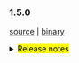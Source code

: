 ### 1.5.0 

 [source](https://github.com/seata/seata/archive/v1.5.0.zip) |
 [binary](https://github.com/seata/seata/releases/download/v1.5.0/seata-server-1.5.0.zip) 

<details>
  <summary><mark>Release notes</mark></summary>


  ### Seata 1.5.0

Seata 1.5.0 发布。

Seata 是一款开源的分布式事务解决方案，提供高性能和简单易用的分布式事务服务。

此版本更新如下：

  ### feature：

  - [[#3172](https://github.com/seata/seata/pull/3172)] 支持undolog压缩
  - [[#3372](https://github.com/seata/seata/pull/3372)] saga模式下支持用户自定义是否更新最后一次重试日志
  - [[#3411](https://github.com/seata/seata/pull/3411)] 支持配置seata服务器的线程池参数
  - [[#3348](https://github.com/seata/seata/pull/3348)] 支持redis哨兵模式
  - [[#2667](https://github.com/seata/seata/pull/2667)] 支持db和redis密码加解密
  - [[#3427](https://github.com/seata/seata/pull/3427)] 添加分布式锁接口
  - [[#3443](https://github.com/seata/seata/pull/3443)] 将`seata-server`的日志发送到`logstash`或`kafka`中，再存入`ElasticSearch`
  - [[#3486](https://github.com/seata/seata/pull/3486)] Metrics增加事务分组属性
  - [[#3468](https://github.com/seata/seata/pull/3468)] saga模式支持任务循环执行


  ### bugfix：

  - [[#3258](https://github.com/seata/seata/pull/3258)] 修复AsyncWorker潜在的OOM问题
  - [[#3293](https://github.com/seata/seata/pull/3293)] 修复配置缓存获取值时类型不匹配的bug
  - [[#3241](https://github.com/seata/seata/pull/3241)] 禁止在多SQL的情况下使用 limit 和 order by 语法
  - [[#3406](https://github.com/seata/seata/pull/3406)] 修复当config.txt中包含特殊字符时，键值对无法被推上nacos
  - [[#3367](https://github.com/seata/seata/pull/3367)] 修复最后一个XA分支二阶段时偶发无法回滚的异常
  - [[#3418](https://github.com/seata/seata/pull/3418)] 修复 getGeneratedKeys 可能会取到历史的主键的问题
  - [[#3448](https://github.com/seata/seata/pull/3448)] 修复多个锁竞争失败时，仅删除单个锁，并优化锁竞争逻辑提升处理性能  
  - [[#3408](https://github.com/seata/seata/pull/3408)] 修复jar运行模式, 当第三方依赖分开打包时, this.getClass().getClassLoader()是null, 会报空指针异常
  - [[#3431](https://github.com/seata/seata/pull/3431)] 修复在读取配置时Property Bean可能还未初始化
  - [[#3413](https://github.com/seata/seata/pull/3413)] 修复回滚到savepoint以及releaseSavepoint的逻辑
  - [[#3451](https://github.com/seata/seata/pull/3451)] 修复当不使用本地事务且设置自动提交为true时，全局锁竞争失败会使得rm退出全局事务，导致全局锁在rm重试时失效，数据被脏写
  - [[#3481](https://github.com/seata/seata/pull/3481)] 修复当 consul client 获取集群信息报错时会导致刷新任务中断
  - [[#3491](https://github.com/seata/seata/pull/3491)] 修复README.md文件中的拼写错误
  - [[#3531](https://github.com/seata/seata/pull/3531)] 修复RedisTransactionStoreManager读取brachTransaction中的NPE
  - [[#3500](https://github.com/seata/seata/pull/3500)] 修复 oracle 和 postgreSql 不能查询出 column info 的问题
  - [[#3560](https://github.com/seata/seata/pull/3560)] 修复 Committing 状态的事务没有时间阈值问题
  - [[#3555](https://github.com/seata/seata/pull/3555)] 通过setBytes代替setBlob，避免高版本jdbc驱动工作异常
  - [[#3540](https://github.com/seata/seata/pull/3540)] 修复server发布打包时缺失文件
  - [[#3573](https://github.com/seata/seata/pull/3573)] 修复 README.md 文件中设计器路径错误
  - [[#3597](https://github.com/seata/seata/pull/3597)] 修复可能导致NPE的问题

  ### optimize： 

  - [[#3383](https://github.com/seata/seata/pull/3383)] 优化StatementProxyTest单元测试
  - [[#3341](https://github.com/seata/seata/pull/3341)] 可获取无file:前缀的配置文件
  - [[#3385](https://github.com/seata/seata/pull/3385)] 优化github action
  - [[#3175](https://github.com/seata/seata/pull/3175)] 重构雪花id算法
  - [[#3291](https://github.com/seata/seata/pull/3291)] 优化mysql连接参数
  - [[#3336](https://github.com/seata/seata/pull/3336)] 从环境变量中获取netty配置属性
  - [[#3369](https://github.com/seata/seata/pull/3369)] 添加github action的dockerHub秘钥
  - [[#3343](https://github.com/seata/seata/pull/3343)] 将CI程序从Travis CI迁移到Github Actions
  - [[#3365](https://github.com/seata/seata/pull/3365)] 修复ParameterParserTest测试用例
  - [[#3359](https://github.com/seata/seata/pull/3359)] 删除未使用的测试用例
  - [[#3397](https://github.com/seata/seata/pull/3397)] 添加更改记录文件夹
  - [[#3303](https://github.com/seata/seata/pull/3303)] 支持从nacos单一dataId中读取所有配置
  - [[#3317](https://github.com/seata/seata/pull/3317)] 支持从zookeeper单一node中读取所有配置
  - [[#3380](https://github.com/seata/seata/pull/3380)] 优化globalTransactionScanner监听器
  - [[#3123](https://github.com/seata/seata/pull/3123)] seata-server的目录按版本号构建，且仅当profile为release-seata时才构建
  - [[#3415](https://github.com/seata/seata/pull/3415)] 优化 maven clean 插件可清除 distribution 目录
  - [[#3316](https://github.com/seata/seata/pull/3316)] 优化读取配置值时，属性bean可能未初始化  
  - [[#3420](https://github.com/seata/seata/pull/3420)] 优化枚举类并添加单元测试
  - [[#3533](https://github.com/seata/seata/pull/3533)] 添加获取当前对应事务角色接口
  - [[#3436](https://github.com/seata/seata/pull/3436)] 优化SQLType类中的错别字
  - [[#3439](https://github.com/seata/seata/pull/3439)] 调整springApplicationContextProvider的顺序以使得他可以在xml的bean之前被调用
  - [[#3248](https://github.com/seata/seata/pull/3248)] 优化负载均衡配置迁移到client节点下
  - [[#3156](https://github.com/seata/seata/pull/3156)] 优化SpringProxyUtils.findTargetClass的逻辑
  - [[#3441](https://github.com/seata/seata/pull/3441)] 优化starter的自动配置处理
  - [[#3466](https://github.com/seata/seata/pull/3466)] 优化ExecuteTemplateXA类中判断XA不是最终状态的比较方式
  - [[#3476](https://github.com/seata/seata/pull/3476)] 服务端参数传入hostname时将自动转换为ip
  - [[#3236](https://github.com/seata/seata/pull/3236)] 优化执行解锁操作的条件，减少不必要的store操作。
  - [[#3485](https://github.com/seata/seata/pull/3485)] 优化 ConfigurationFactory 中无用的try/catch
  - [[#3505](https://github.com/seata/seata/pull/3505)] 优化GlobalTransactionScanner类中无用的if判断
  - [[#3544](https://github.com/seata/seata/pull/3544)] 优化无法通过Statement#getGeneratedKeys时，只能获取到批量插入的第一个主键的问题
  - [[#3549](https://github.com/seata/seata/pull/3549)] 统一不同表中的xid字段的长度
  - [[#3551](https://github.com/seata/seata/pull/3551)] 调大RETRY_DEAD_THRESHOLD的值以及设置成可配置
  - [[#3589](https://github.com/seata/seata/pull/3589)] 使用JUnit API做异常检查
  - [[#3601](https://github.com/seata/seata/pull/3601)] 使`LoadBalanceProperties`与`spring-boot:2.x`及以上版本兼容
  - [[#3631](https://github.com/seata/seata/pull/3631)] 优化 运行 nacos-config.py 参数问题
  - [[#3638](https://github.com/seata/seata/pull/3638)] 优化使用连表update和delete的SQL语法时错误提示


  ### test

  - [[#3381](https://github.com/seata/seata/pull/3381)] 添加 TmClient 的测试用例
  - [[#3607](https://github.com/seata/seata/pull/3607)] 修正了EventBus单元测试中的bug


 非常感谢以下 contributors 的代码贡献。若有无意遗漏，请报告。

  - [slievrly](https://github.com/slievrly) 
  - [selfishlover](https://github.com/selfishlover)
  - [l8189352](https://github.com/l81893521)
  - [hoverruan](https://github.com/hoverruan ) 
  - [jsbxyyx](https://github.com/jsbxyyx) 
  - [caohdgege](https://github.com/caohdgege) 
  - [a364176773](https://github.com/a364176773) 
  - [anselleeyy](https://github.com/anselleeyy)
  - [Ifdevil](https://github.com/Ifdevil)
  - [Rubbernecker](https://github.com/Rubbernecker)
  - [lvxianzheng](https://github.com/lvxianzheng)
  - [lj2018110133](https://github.com/lj2018110133)
  - [wangliang181230](https://github.com/wangliang181230)
  - [xingfudeshi](https://github.com/xingfudeshi)
  - [MentosL](https://github.com/MentosL)
  - [lian88jian](https://github.com/lian88jian)
  - [litianyu1992](https://github.com/litianyu1992)
  - [xyz327](https://github.com/xyz327)
  - [13414850431](https://github.com/13414850431)
  - [github-ganyu](https://github.com/github-ganyu)
  - [xuande](https://github.com/xuande)
  - [tanggen](https://github.com/tanggen)
  - [dmego](https://github.com/dmego)
  - [eas5](https://github.com/eas5)

同时，我们收到了社区反馈的很多有价值的issue和建议，非常感谢大家。

   #### Link

   - **Seata:** https://github.com/seata/seata  
   - **Seata-Samples:** https://github.com/seata/seata-samples   
   - **Release:** https://github.com/seata/seata/releases
   - **WebSite:** https://seata.io

</details>
